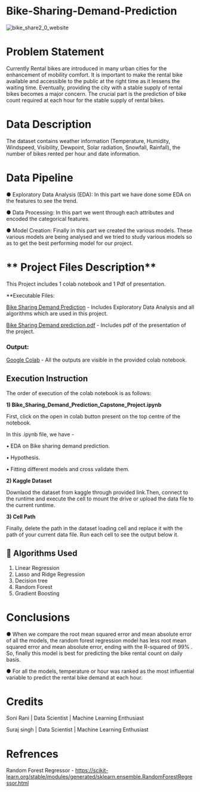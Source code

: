 # **Bike-Sharing-Demand-Prediction**
![bike_share2_0_website](https://user-images.githubusercontent.com/100477239/173245250-24207c40-3068-4356-bae8-bd7d148ff47d.png)

# **Problem Statement**

Currently Rental bikes are introduced in many urban cities for the enhancement of mobility comfort. It is important to make the rental bike available and accessible to the public at the right time as it lessens the waiting time. Eventually, providing the city with a stable supply of rental bikes becomes a major concern. The crucial part is the prediction of bike count required at each hour for the stable supply of rental bikes.

# **Data Description**

The dataset contains weather information (Temperature, Humidity, Windspeed, Visibility, Dewpoint, Solar radiation, Snowfall, Rainfall), the number of bikes rented per hour and date information.

# **Data Pipeline**

● Exploratory Data Analysis (EDA): In this part we have done some EDA on the features to see the trend.

● Data Processing: In this part we went through each attributes and encoded the categorical features.

● Model Creation: Finally in this part we created the various models. These various models are being analysed and we tried to study various models so as to get the best performing model for our project.

# ** Project Files Description**

This Project includes 1 colab notebook and 1 Pdf of presentation.

**Executable Files:

[Bike Sharing Demand Prediction](https://github.com/vivvvek24/Credit-card-default-prediction/blob/main/Copy_of_Credit_Card_Default_Prediction_Capstone_Project.ipynb) - Includes Exploratory Data Analysis and all algorithms which are used in this project.

[Bike Sharing Demand prediction.pdf](https://github.com/vivvvek24/Credit-card-default-prediction/blob/main/credit%20card%20default%20prediction.pdf) - Includes pdf of the presentation of the project.

### **Output:**
[Google Colab](https://github.com/vivvvek24/Credit-card-default-prediction/blob/main/Copy_of_Credit_Card_Default_Prediction_Capstone_Project.ipynb) - All the outputs are visible in the provided colab notebook.

## **Execution Instruction**

The order of execution of the colab notebook is as follows:

**1) Bike_Sharing_Demand_Prediction_Capstone_Project.ipynb**

First, click on the open in colab button present on the top centre of the notebook.

In this .ipynb file, we have -

• EDA on Bike sharing demand prediction.

• Hypothesis.

• Fitting different models and cross validate them.

**2) Kaggle Dataset**

Downlaod the dataset from kaggle through provided link.Then, connect to the runtime and execute the cell to mount the drive or upload the data file to the current runtime.

**3) Cell Path**

Finally, delete the path in the dataset loading cell and replace it with the path of your current data file. Run each cell to see the output below it.

## :blue_book: **Algorithms Used**

1. Linear Regression
2. Lasso and Ridge Regression
3. Decision tree
4. Random Forest
5. Gradient Boosting







# **Conclusions**

● When we compare the root mean squared error and mean absolute error of all the models, the random forest regression model has less root mean squared error and mean absolute error, ending with the R-squared of 99% . So, finally this model is best for predicting the bike rental count on daily basis.

● For all the models, temperature or hour was ranked as the most influential variable to predict the rental bike demand at each hour.

# Credits

Soni Rani | Data Scientist | Machine Learning Enthusiast

Suraj singh | Data Scientist | Machine Learning Enthusiast

# Refrences

Random Forest Regressor - https://scikit-learn.org/stable/modules/generated/sklearn.ensemble.RandomForestRegressor.html

